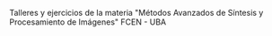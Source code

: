 Talleres y ejercicios de la materia "Métodos Avanzados de Síntesis y Procesamiento de Imágenes" FCEN - UBA
